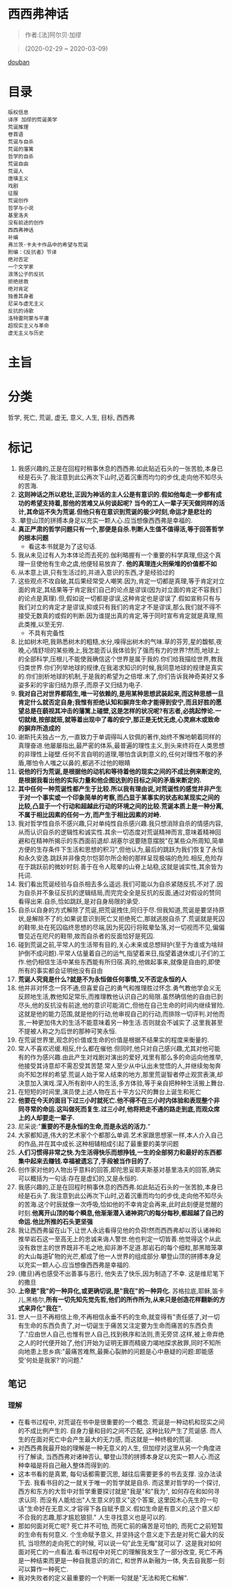 # 西西弗神话

> 作者:[法]阿尔贝·加缪

> (2020-02-29 \~ 2020-03-09)

[douban](https://book.douban.com/subject/24257403/)

# 目录
```
版权信息
译序 加缪的荒诞美学
荒诞推理
卷首语
荒诞与自杀
荒诞的藩篱
哲学的自杀
荒诞自由
荒诞人
唐璜主义
戏剧
征服
荒诞创作
哲学与小说
基里洛夫
没有前途的创作
西西弗神话
补编
弗兰茨·卡夫卡作品中的希望与荒诞
附编：《反抗者》节译
绝对否定
一个文学家
浪荡公子的反抗
拒绝拯救
绝对肯定
独善其身者
尼采与虚无主义
反抗的诗歌
洛特雷阿蒙与平庸
超现实主义与革命
虚无主义与历史
```

# 主旨


# 分类
哲学, 死亡, 荒诞, 虚无, 意义, 人生, 目标, 西西弗

# 标记
1. 我感兴趣的,正是在回程时稍事休息的西西弗.如此贴近石头的一张苦脸,本身已经是石头了.我注意到此公再次下山时,迈着沉重而均匀的步伐,走向他不知尽头的苦海.
2. **这则神话之所以悲壮,正因为神话的主人公是有意识的.假如他每走一步都有成功的希望支持着,那他的苦难又从何谈起呢?** **当今的工人一辈子天天做同样的活计,其命运不失为荒诞.但他只有在意识到荒诞的极少时刻,命运才是悲壮的**
3. .攀登山顶的拼搏本身足以充实一颗人心.应当想像西西弗是幸福的.
5. **真正严肃的哲学问题只有一个,那便是自杀.判断人生值不值得活,等于回答哲学的根本问题**
    * 看这本书就是为了这句话.
6. 我从未见过有人为本体论而去死的.伽利略握有一个重要的科学真理,但这个真理一旦使他有生命之虞,他便轻易放弃了. **他的真理连火刑柴堆的价值都不如**
8. 从本意上讲,只有生活过的,并进入意识的东西,才是经验过的
9. 这些观点不攻自破,其后果经常受人嘲笑.因为,肯定一切都是真理,等于肯定对立面的肯定,其结果等于肯定我们自己的论点是谬误(因为对立面的肯定不容我们的论点是真理).但,假如说一切都是谬误,这种肯定也是谬误了.假如宣称只有与我们对立的肯定才是谬误,抑或只有我们的肯定才不是谬误,那么我们就不得不接受无数真的或假的判断.因为谁提出真的肯定,等于同时宣布肯定就是真理,照此类推,以至无穷.
    * 不具有完备性
10. 比如树木吧,我熟悉树木的粗糙,水分,嗅得出树木的气味.草的芬芳,星的馥郁,夜晚,心情舒坦的某些晚上,我怎能否认我体验到了强而有力的世界?然而,地球上的全部科学,压根儿不能使我确信这个世界是属于我的.你们给我描绘世界,教我归类世界.你们列举地球的规律,在我渴求知识的时候,我同意地球的规律是真实的.你们剖析地球的机制,于是我的希望为之倍增.末了,你们告诉我神奇美好又多姿多彩的宇宙归结为原子,而原子又归结为电子.
11. **我对自己对世界都陌生,唯一可依赖的,是用某种思想武装起来,而这种思想一旦肯定什么就否定自身;我惟有拒绝认知和摒弃生命才能得到安宁,而且好胜的愿望总是在藐视其冲击的藩篱上碰壁,这是怎样的状况呢?有志者,必挑起悖论.一切就绪,按部就班,就等着出现中了毒的安宁,那正是无忧无虑,心灵麻木或致命的摒弃所造成的**
12. 谢斯托夫独占一方,一直致力于单调得叫人钦佩的著作,始终不懈地朝着同样的真理奋进.他屡屡指出,最严密的体系,最普遍的理性主义,到头来终将在人类思想的非理性上碰壁.任何不言自明的道理,哪怕含讽刺意义的,任何对理性不敬的矛盾,哪怕令人嗤之以鼻的,都逃不过他的眼睛
13. **说他的行为荒诞,是根据他的动机和等待着他的现实之间的不成比例来断定的,是根据我看出他的实际力量和他企图达到的目标之间的矛盾来断定的.**
14. **其中任何一种荒诞性都产生于比较.所以我有理由说,对荒诞性的感觉并非产生于对一个事实或一个印象简单的考察,而凸显于某事实的状态和某现实之间的比较,凸显于一个行动和超越此行动的环境之间的比较.荒诞本质上是一种分离,不属于相比因素的任何一方,而产生于相比因素的对峙.**
16. 我对哲学性自杀不感兴趣,只对单纯性自杀感兴趣.我只想消除自杀的情感内容,从而认识自杀的逻辑性和诚实性.其余一切态度对荒诞精神而言,意味着精神回避和在精神所揭示的东西面前退却.胡塞尔说要随意摆脱"在某些众所周知,简单方便的生存条件下生活和思想的积习",但他认为,最后的跳跃为我们恢复了永恒和永久安逸.跳跃并非像克尔恺郭尔所企盼的那样呈现极端的危险.相反,危险存在于跳跃前的微妙时刻.善于在令人眩晕的山脊上站稳,这就是诚实性,其余皆为托词.
17. 我们看出荒诞经验与自杀相去多么遥远.我们可能以为自杀紧随反抗.不对了.因为自杀并不象征反抗的逻辑结局,而完完全全是反抗的反面,通过对假设的赞同看得出来.自杀,恰如跳跃,是对自身局限的承受.
18. 自杀以自身的方式解除了荒诞,把荒诞拽住,同归于尽.但我知道,荒诞是要坚持原状,是解除不了的;如果说意识到死亡又拒绝死亡,那就逃脱自杀了.荒诞就是死囚的鞋带,处在死囚临终思想的尽端,因为死囚行将眩晕坠落,对一切视而不见,偏偏瞥见近在咫尺的鞋带,故而自杀者的反面恰好是死囚.
19. 碰到荒诞之前,平常人的生活带有目的,关心未来或总想辩护(至于为谁或为啥辩护倒不成问题).平常人估量着自己的运气,指望着来日,指望着退休或儿子们的工作.他仍相信生活中某些东西能有所归宿.真的,他做起事来,就像是自由的,即使所有的事实都会证明他没有自由
20. **荒诞人究竟是什么?就是不为永恒做任何事情,又不否定永恒的人**
21. 他并非对怀念一窍不通,但喜爱自己的勇气和推理胜过怀念.勇气教他学会义无反顾地生活,教他知足常乐,而推理教他认识自己的局限.虽然确信他的自由已到尽头,他的反抗没有前途,他的意识可能消亡,但他在自己生命的时间内继续冒险.这就是他的能力范围,就是他的行动,他审视自己的行动,而排除一切评判.对他而言,一种更加伟大的生活不能意味着另一种生活.否则就会不诚实了.这里我甚至不提被人称之为后世的那种可笑永恒.
22. 在荒诞世界里,观念的价值或生命的价值是根据不结果实的程度来衡量的.
24. 常人不喜欢迟缓.相反,什么都在催他.但同时,他只对自己感兴趣,尤其对他可能有的作为感兴趣.由此产生对戏剧对演出的爱好,戏里有那么多的命运向他推举,他接受其诗意却不需忍受其苦楚.常人至少从中认出未觉悟的人,并继续匆匆奔向不知怎样的希望.荒诞人始于常人结束的地方,那里荒诞智者停止观赏表演,却决意加入演戏.深入所有剧中人的生活,多方体验,等于亲自把种种生活搬上舞台.
25. 在短短的时间里,演员使上述人物在五十平方公尺的舞台上诞生和死亡
26. **他要在今天的面目下过三小时就死亡.他不得不在三小时内体验和表现整个非同寻常的命运.这叫做死而复生.过三小时,他将把走不通的路走到底,而观众席上的人却要走一辈子.**
27. 尼采说:"**重要的不是永恒的生命,而是永远的活力.**"
28. 大家都知道,伟大的艺术家个个都那么单调.艺术家跟思想家一样,本人介入自己的作品,并在其中成长.这种相辅相成引起了最重要的美学问题
29. **人们习惯得非常之快.为生活得快乐而想挣钱,一生的全部努力和最好的东西都集中起来去赚钱.幸福被遗忘了,手段被当作目的了.**
30. 创作家对他的人物出乎意料的回答,即陀思妥耶夫斯基对基里洛夫的回答,确实可以概括为一句话:存在是虚幻的,又是永恒的.
31. 我感兴趣的,正是在回程时稍事休息的西西弗.如此贴近石头的一张苦脸,本身已经是石头了.我注意到此公再次下山时,迈着沉重而均匀的步伐,走向他不知尽头的苦海.这个时辰就像一次呼吸,恰如他的不幸肯定会再来,此时此刻便是觉醒的时刻.**他离开山顶的每个瞬息,他渐渐潜入诸神洞穴的每分每秒,都超越了自己的命运.他比所推的石头更坚强**
32. 我让西西弗留在山下,让世人永远看得见他的负荷!然而西西弗却以否认诸神和推举岩石这一至高无上的忠诚来诲人警世.他也判定一切皆善.他觉得这个从此没有救世主的世界既非不毛之地,抑非渺不足道.那岩石的每个细粒,那黑暗笼罩的大山每道矿物的光芒,都成了他一人世界的组成部分.攀登山顶的拼搏本身足以充实一颗人心.应当想像西西弗是幸福的.
33. (撒旦)再也感受不出善事与恶行, 他失去了快乐,因为制造了不幸. 这是维尼笔下的撒旦
34. **上帝是"我"的一种异化,或更确切说,是"我在"的一种异化.** 苏格拉底,耶稣,笛卡儿,黑格尔,**所有一切先知先觉先哲,他们的所作所为,从来只是创造花样翻新的方式来异化"我在".**
35. 世人一旦不再相信上帝,不再相信永垂不朽的生命,就变得有"责任感了,对一切有生命的东西负责了,对一切诞生于痛苦又注定要为生命而痛苦的东西负责了."应由世人自己,也惟有世人自己,找到秩序和法则,责无旁贷.这样,被上帝弃绝之人的时代便开始了,他们开始为证明无罪而精疲力竭地探求赦罪,同时不知所向地患上思乡病:"最痛苦难熬,最撕心裂肺的问题是心中悬疑的问题:即能感受'何处是我家?'的问题."

## 笔记
### 理解
* 在看书过程中, 对荒诞在书中是很重要的一个概念. 荒诞是一种动机和现实之间的不成比例产生的. 自身力量和目的之间不匹配, 这种比较产生了荒诞感. 而人生的在面对死亡中会产生最大的无力感, 而这就是一种终极的荒诞.
* 对西西弗我最开始的理解是一种无意义的人生, 但加缪对这里从另一个角度进行了解读, 当西西弗对诸神否认, 攀登山顶的拼搏本身足以充实一颗人心.而这种幸福是将自己融入整体而得到的.
* 这本书看的是真累, 每句话都需要沉思, 越往后需要更多的书去支撑. 没办法读下去. 我看书目的之一就关于唯一的哲学就是自杀. 而这里对哲学的一个探讨, 西方和东方的大哲中对哲学重要探讨就是"我是"和"我为", 如何存在和如何寻求认同. 而没有人能给出"人生意义的意义"这个答案, 这里因木心先生的一句话"生命好在无意义,才容得下各自赋予意义.假如生命是有意义的,这个意义却不合我的志趣,那才尴尬狼狈." 人生寻找意义也是可以的.
* 那如何面对死亡呢? 死亡并不可怕, 而死亡前的痛苦是可怕的, 而死亡之前短暂的生命有有何意义. 个生命赋予意义, 并坚持这个意义走下去是对死亡最大的反抗, 当坦然的走向死亡的时候, 可以说一句"此生无悔"就可以了. 这是我对如何面对死亡的一点看法.看书过程中对死亡的理解我发生了一部分改变, 死亡不再是一种结束而更是一种自我意识的消亡, 和世界从新融为一体, 失去自我那一刻可以算作一种死亡.
* 我对失败者的定义最重要的一个判断一句就是"无法和死亡和解".
